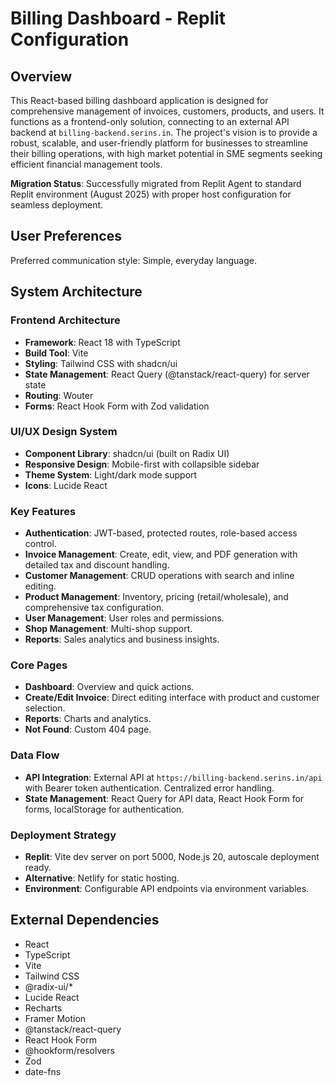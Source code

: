 # Billing Dashboard - Replit Configuration

## Overview

This React-based billing dashboard application is designed for comprehensive management of invoices, customers, products, and users. It functions as a frontend-only solution, connecting to an external API backend at `billing-backend.serins.in`. The project's vision is to provide a robust, scalable, and user-friendly platform for businesses to streamline their billing operations, with high market potential in SME segments seeking efficient financial management tools.

**Migration Status**: Successfully migrated from Replit Agent to standard Replit environment (August 2025) with proper host configuration for seamless deployment.

## User Preferences

Preferred communication style: Simple, everyday language.

## System Architecture

### Frontend Architecture
- **Framework**: React 18 with TypeScript
- **Build Tool**: Vite
- **Styling**: Tailwind CSS with shadcn/ui
- **State Management**: React Query (@tanstack/react-query) for server state
- **Routing**: Wouter
- **Forms**: React Hook Form with Zod validation

### UI/UX Design System
- **Component Library**: shadcn/ui (built on Radix UI)
- **Responsive Design**: Mobile-first with collapsible sidebar
- **Theme System**: Light/dark mode support
- **Icons**: Lucide React

### Key Features
- **Authentication**: JWT-based, protected routes, role-based access control.
- **Invoice Management**: Create, edit, view, and PDF generation with detailed tax and discount handling.
- **Customer Management**: CRUD operations with search and inline editing.
- **Product Management**: Inventory, pricing (retail/wholesale), and comprehensive tax configuration.
- **User Management**: User roles and permissions.
- **Shop Management**: Multi-shop support.
- **Reports**: Sales analytics and business insights.

### Core Pages
- **Dashboard**: Overview and quick actions.
- **Create/Edit Invoice**: Direct editing interface with product and customer selection.
- **Reports**: Charts and analytics.
- **Not Found**: Custom 404 page.

### Data Flow
- **API Integration**: External API at `https://billing-backend.serins.in/api` with Bearer token authentication. Centralized error handling.
- **State Management**: React Query for API data, React Hook Form for forms, localStorage for authentication.

### Deployment Strategy
- **Replit**: Vite dev server on port 5000, Node.js 20, autoscale deployment ready.
- **Alternative**: Netlify for static hosting.
- **Environment**: Configurable API endpoints via environment variables.

## External Dependencies

- React
- TypeScript
- Vite
- Tailwind CSS
- @radix-ui/*
- Lucide React
- Recharts
- Framer Motion
- @tanstack/react-query
- React Hook Form
- @hookform/resolvers
- Zod
- date-fns